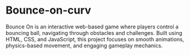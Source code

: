 # Bounce-on-curv
Bounce On is an interactive web-based game where players control a bouncing ball, navigating through obstacles and challenges. Built using HTML, CSS, and JavaScript, this project focuses on smooth animations, physics-based movement, and engaging gameplay mechanics. 
